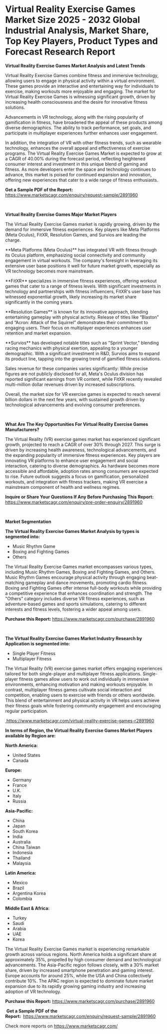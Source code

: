 <p><h1>Virtual Reality Exercise Games Market Size 2025 - 2032 Global Industrial Analysis, Market Share, Top Key Players, Product Types and Forecast Research Report</h1></p><p><strong>Virtual Reality Exercise Games Market Analysis and Latest Trends</strong></p>
<p><p>Virtual Reality Exercise Games combine fitness and immersive technology, allowing users to engage in physical activity within a virtual environment. These games provide an interactive and entertaining way for individuals to exercise, making workouts more enjoyable and engaging. The market for Virtual Reality Exercise Games is witnessing significant growth, driven by increasing health consciousness and the desire for innovative fitness solutions. </p><p>Advancements in VR technology, along with the rising popularity of gamification in fitness, have broadened the appeal of these products among diverse demographics. The ability to track performance, set goals, and participate in multiplayer experiences further enhances user engagement. </p><p>In addition, the integration of VR with other fitness trends, such as wearable technology, enhances the overall appeal and effectiveness of exercise programs. The Virtual Reality Exercise Games Market is expected to grow at a CAGR of 40.00% during the forecast period, reflecting heightened consumer interest and investment in this unique blend of gaming and fitness. As more developers enter the space and technology continues to advance, this market is poised for continued expansion and innovation, offering new experiences that cater to a wide range of fitness enthusiasts.</p></p>
<p><strong>Get a Sample PDF of the Report:&nbsp;</strong> <a href="https://www.marketscagr.com/enquiry/request-sample/2891960?utm_campaign=3266&utm_medium=2&utm_source=Github&utm_content=ia&utm_term=14032025&utm_id=virtual-reality-exercise-games">https://www.marketscagr.com/enquiry/request-sample/2891960</a></p>
<p>&nbsp;</p>
<p><strong>Virtual Reality Exercise Games Major Market Players</strong></p>
<p><p>The Virtual Reality Exercise Games market is rapidly growing, driven by the demand for immersive fitness experiences. Key players like Meta Platforms (Meta Oculus), FitXR, Resolution Games, and Survios are leading the charge.</p><p>**Meta Platforms (Meta Oculus)** has integrated VR with fitness through its Oculus platform, emphasizing social connectivity and community engagement in virtual workouts. The company's foresight in leveraging its extensive user base positions it well for future market growth, especially as VR technology becomes more mainstream.</p><p>**FitXR** specializes in immersive fitness experiences, offering workout games that cater to a range of fitness levels. With significant investments in technology and partnerships with fitness influencers, FitXR's user base has witnessed exponential growth, likely increasing its market share significantly in the coming years.</p><p>**Resolution Games** is known for its innovative approach, blending entertaining gameplay with physical activity. Release of titles like “Blaston” and “Acron: Attack of the Squirrel” demonstrates their commitment to engaging users. Their focus on multiplayer experiences enhances user retention and market expansion.</p><p>**Survios** has developed notable titles such as "Sprint Vector," blending racing mechanics with physical exertion, appealing to a younger demographic. With a significant investment in R&D, Survios aims to expand its product line, tapping into the growing trend of gamified fitness solutions.</p><p>Sales revenue for these companies varies significantly: While precise figures are not publicly disclosed for all, Meta's Oculus division has reported significant earnings from VR content, while FitXR recently revealed multi-million dollar revenues driven by increased subscriptions.</p><p>Overall, the market size for VR exercise games is expected to reach several billion dollars in the next few years, with sustained growth driven by technological advancements and evolving consumer preferences.</p></p>
<p>&nbsp;</p>
<p><strong>What Are The Key Opportunities For Virtual Reality Exercise Games Manufacturers?</strong></p>
<p><p>The Virtual Reality (VR) exercise games market has experienced significant growth, projected to reach a CAGR of over 30% through 2027. This surge is driven by increasing health awareness, technological advancements, and the expanding popularity of immersive fitness experiences. Key players are innovating VR platforms to enhance user engagement and social interaction, catering to diverse demographics. As hardware becomes more accessible and affordable, adoption rates among consumers are expected to rise. Future outlook suggests a focus on gamification, personalized workouts, and integration with fitness trackers, making VR exercise a mainstream component of health and wellness regimes.</p></p>
<p><strong>Inquire or Share Your Questions If Any Before Purchasing This Report:</strong> <a href="https://www.marketscagr.com/enquiry/pre-order-enquiry/2891960?utm_campaign=3266&utm_medium=2&utm_source=Github&utm_content=ia&utm_term=14032025&utm_id=virtual-reality-exercise-games">https://www.marketscagr.com/enquiry/pre-order-enquiry/2891960</a></p>
<p>&nbsp;</p>
<p><strong>Market Segmentation</strong></p>
<p><strong>The Virtual Reality Exercise Games Market Analysis by types is segmented into:</strong></p>
<p><ul><li>Music Rhythm Game</li><li>Boxing and Fighting Games</li><li>Others</li></ul></p>
<p><p>The Virtual Reality Exercise Games market encompasses various types, including Music Rhythm Games, Boxing and Fighting Games, and Others. Music Rhythm Games encourage physical activity through engaging beat-matching gameplay and dance movements, promoting cardio fitness. Boxing and Fighting Games offer intense full-body workouts while providing a competitive experience that enhances coordination and strength. The "Others" category includes diverse VR fitness experiences, such as adventure-based games and sports simulations, catering to different interests and fitness levels, fostering a wider appeal among users.</p></p>
<p><strong>Purchase this Report:&nbsp;</strong><a href="https://www.marketscagr.com/purchase/2891960?utm_campaign=3266&utm_medium=2&utm_source=Github&utm_content=ia&utm_term=14032025&utm_id=virtual-reality-exercise-games">https://www.marketscagr.com/purchase/2891960</a></p>
<p>&nbsp;</p>
<p><strong>The Virtual Reality Exercise Games Market Industry Research by Application is segmented into:</strong></p>
<p><ul><li>Single Player Fitness</li><li>Multiplayer Fitness</li></ul></p>
<p><p>The Virtual Reality (VR) exercise games market offers engaging experiences tailored for both single-player and multiplayer fitness applications. Single-player fitness games allow users to work out individually in immersive environments, enhancing motivation and making workouts enjoyable. In contrast, multiplayer fitness games cultivate social interaction and competition, enabling users to exercise with friends or others worldwide. This blend of entertainment and physical activity in VR helps users achieve their fitness goals while fostering community engagement and encouraging regular participation.</p></p>
<p><a href="https://www.marketscagr.com/virtual-reality-exercise-games-r2891960?utm_campaign=3266&utm_medium=2&utm_source=Github&utm_content=ia&utm_term=14032025&utm_id=virtual-reality-exercise-games">&nbsp;https://www.marketscagr.com/virtual-reality-exercise-games-r2891960</a></p>
<p><strong>In terms of Region, the Virtual Reality Exercise Games Market Players available by Region are:</strong></p>
<p>
    <p> <strong> North America: </strong>
        <ul>
            <li>United States</li>
            <li>Canada</li>
        </ul>
        </p> 
    <p> <strong> Europe: </strong>
        <ul>
            <li>Germany</li>
            <li>France</li>
            <li>U.K.</li>
            <li>Italy</li>
            <li>Russia</li>
        </ul>
        </p> 
    <p> <strong> Asia-Pacific: </strong>
        <ul>
            <li>China</li>
            <li>Japan</li>
            <li>South Korea</li>
            <li>India</li>
            <li>Australia</li>
            <li>China Taiwan</li>
            <li>Indonesia</li>
            <li>Thailand</li>
            <li>Malaysia</li>
        </ul>
        </p> 
    <p> <strong> Latin America: </strong>
        <ul>
            <li>Mexico</li>
            <li>Brazil</li>
            <li>Argentina Korea</li>
            <li>Colombia</li>
        </ul>
        </p> 
    <p> <strong> Middle East & Africa: </strong>
        <ul>
            <li>Turkey</li>
            <li>Saudi</li>
            <li>Arabia</li>
            <li>UAE</li>
            <li>Korea</li>
        </ul>
    </p>
    </p>
<p><p>The Virtual Reality Exercise Games market is experiencing remarkable growth across various regions. North America holds a significant share at approximately 35%, propelled by high consumer demand and technological advancements. The Asia-Pacific region follows closely, with a 30% market share, driven by increased smartphone penetration and gaming interest. Europe accounts for around 25%, while the USA and China collectively contribute 10%. The APAC region is expected to dominate future market expansion due to its rapidly growing gaming industry and increasing adoption of VR technology.</p></p>
<p><strong>Purchase this Report: </strong><a href="https://www.marketscagr.com/purchase/2891960?utm_campaign=3266&utm_medium=2&utm_source=Github&utm_content=ia&utm_term=14032025&utm_id=virtual-reality-exercise-games">https://www.marketscagr.com/purchase/2891960</a></p>
<p>&nbsp;<strong>Get a Sample PDF of the Report:&nbsp;&nbsp;</strong><a href="https://www.marketscagr.com/enquiry/request-sample/2891960?utm_campaign=3266&utm_medium=2&utm_source=Github&utm_content=ia&utm_term=14032025&utm_id=virtual-reality-exercise-games">https://www.marketscagr.com/enquiry/request-sample/2891960</a></p>
<p><strong></strong></p>
<p>Check more reports on <a href="https://www.marketscagr.com/?utm_campaign=3266&utm_medium=2&utm_source=Github&utm_content=ia&utm_term=14032025&utm_id=virtual-reality-exercise-games">https://www.marketscagr.com/</a></p>